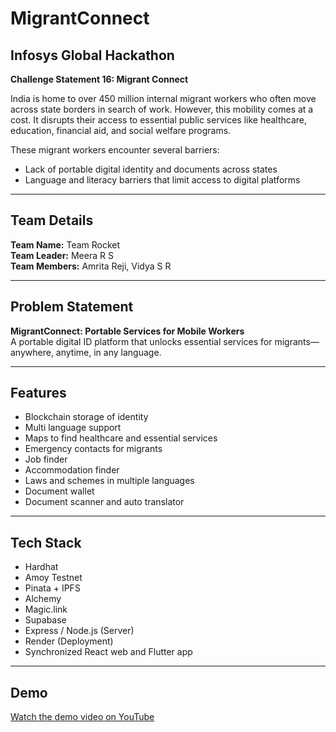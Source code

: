 # MigrantConnect

## Infosys Global Hackathon  
**Challenge Statement 16: Migrant Connect**

India is home to over 450 million internal migrant workers who often move across state borders in search of work. However, this mobility comes at a cost. It disrupts their access to essential public services like healthcare, education, financial aid, and social welfare programs.  

These migrant workers encounter several barriers:
- Lack of portable digital identity and documents across states  
- Language and literacy barriers that limit access to digital platforms  

---

## Team Details  
**Team Name:** Team Rocket  
**Team Leader:** Meera R S  
**Team Members:** Amrita Reji, Vidya S R 

---

## Problem Statement  
**MigrantConnect: Portable Services for Mobile Workers**  
A portable digital ID platform that unlocks essential services for migrants—anywhere, anytime, in any language.

---

## Features

- Blockchain storage of identity  
- Multi language support  
- Maps to find healthcare and essential services  
- Emergency contacts for migrants  
- Job finder  
- Accommodation finder  
- Laws and schemes in multiple languages  
- Document wallet  
- Document scanner and auto translator  

---

## Tech Stack

- Hardhat  
- Amoy Testnet  
- Pinata + IPFS  
- Alchemy  
- Magic.link  
- Supabase  
- Express / Node.js (Server)  
- Render (Deployment)  
- Synchronized React web and Flutter app  

---

## Demo  
[Watch the demo video on YouTube](https://youtu.be/Nktm-7MiaKw?si=LXdaUV6LS0fCVYof)